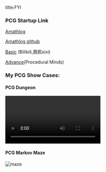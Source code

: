 title:FYI

### PCG Startup Link


[Amathlog](https://youtu.be/hjk9308SCeE?si=myl45WMYFspxgyXG)

[Amathlog github](https://github.com/Amathlog/TutorialPCG)

[Basic](https://www.bilibili.com/video/BV1Ja4y1q7wZ/) (Bilibili,茜熙xixi)

[Advance](https://www.youtube.com/@Procedural_Minds)(Procedural Minds) 


### My PCG Show Cases:

####  PCG Dungeon
![type:video](../assets/video/pcg_dungeon.mp4)

#### PCG Markov Maze
![maze](../assets/img/pcg_maze.png)
